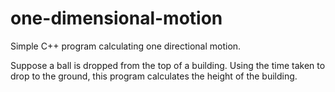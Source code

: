# one-dimensional-motion
Simple C++ program calculating one directional motion.

Suppose a ball is dropped from the top of a building.  Using the time taken to drop to the ground, this program calculates the height of the building.
